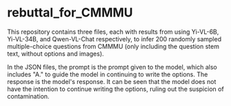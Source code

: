 # rebuttal_for_CMMMU

This repository contains three files, each with results from using Yi-VL-6B, Yi-VL-34B, and Qwen-VL-Chat respectively, to infer 200 randomly sampled multiple-choice questions from CMMMU (only including the question stem text, without options and images).

In the JSON files, the prompt is the prompt given to the model, which also includes "A." to guide the model in continuing to write the options. The response is the model's response. It can be seen that the model does not have the intention to continue writing the options, ruling out the suspicion of contamination.